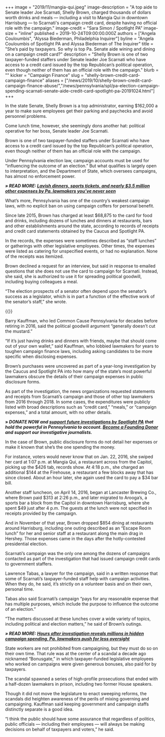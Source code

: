 +++
image = "2019/11/mangia-qui.jpeg"
image-description = "A top aide to Senate leader Joe Scarnati, Shelly Brown, charged thousands of dollars worth drinks and meals — including a visit to Mangia Qui in downtown Harrisburg — to Scarnati's campaign credit card, despite having no official role with the campaign."
image-credit = "Sara Simon / Spotlight PA"
image-size = "inline"
published = 2019-10-24T09:00:00.000Z
authors = ["Angela Couloumbis", "Alyssa Biederman, Philadelphia Inquirer"]
byline = "Angela Couloumbis of Spotlight PA and Alyssa Biederman of The Inquirer"
title = "She’s paid by taxpayers. So why is top Pa. Senate aide wining and dining on a campaign credit card?"
description = "Shelly Brown is one of two taxpayer-funded staffers under Senate leader Joe Scarnati who have access to a credit card issued by the top Republican’s political operation, even though neither of them has an official role with the campaign."
blurb = ""
kicker = "Campaign Finance"
slug = "shelly-brown-credit-card-campaign-finance"
aliases = ["/news/2019/10/shelly-brown-credit-card-campaign-finance-abuse/","/news/pennsylvania/spl/pa-election-campaign-spending-scarnati-senate-aide-credit-card-spotlight-pa-20191024.html"]
+++

<script defer>
(function() {
  var l = function() {
    new pym.Parent('container-vis-map-tile-usa-campaign-finance1', 'https://interactives.data.spotlightpa.org/2019/vis-map-tile-usa-campaign-finance1/', {});
    new pym.Parent( 'splcredit-shelly-brown3__graphic', 'https://media.inquirer.com/storage/inquirer/ai2html/splcredit-shelly-brown3/index.html');
    new pym.Parent('310290d7-98f6-45bd-85fa-fbc41c167e3e', 'https://lawmaker-finder.data.spotlightpa.org/', {});
  };
  var h = document.getElementsByTagName("head")[0];
  var s = document.createElement("script");
  s.type = "text/javascript";
  s.src = "https://pym.nprapps.org/pym.v1.min.js";
  s.onload = l;
  h.appendChild(s);
})();
</script>

In the state Senate, Shelly Brown is a top administrator, earning $162,000 a year to make sure employees get their parking and paychecks and avoid personnel problems.

Come lunch time, however, she seemingly dons another hat: political operative for her boss, Senate leader Joe Scarnati.

Brown is one of two taxpayer-funded staffers under Scarnati who have access to a credit card issued by the top Republican’s political operation, even though neither of them has an official role with the campaign.

Under Pennsylvania election law, campaign accounts must be used for “influencing the outcome of an election.” But what qualifies is largely open to interpretation, and the Department of State, which oversees campaigns, has almost no enforcement power.

<i><b>» READ MORE: </b></i><a href="/news/2019/10/lavish-dinners-sports-tickets-and-nearly-3.5-million-other-expenses-by-pa.-lawmakers-youve-never-seen/"><i><b>Lavish dinners, sports tickets, and nearly $3.5 million other expenses by Pa. lawmakers you’ve never seen</b></i></a>

What’s more, Pennsylvania has one of the country’s weakest campaign laws, with no explicit ban on using campaign coffers for personal benefit.

<div id="container-vis-map-tile-usa-campaign-finance1"></div>

Since late 2015, Brown has charged at least $68,875 to the card for food and drinks, including dozens of lunches and dinners at restaurants, bars and other establishments around the state, according to records of receipts and credit card statements obtained by the Caucus and Spotlight PA.

In the records, the expenses were sometimes described as “staff lunches” or gatherings with other legislative employees. Other times, the expenses were listed as catering for unspecified events, or had no explanation. None of the receipts was itemized.

Brown declined a request for an interview, but said in response to emailed questions that she does not use the card to campaign for Scarnati. Instead, she said, she is authorized to use it for spreading political goodwill, including buying colleagues a meal.

“The election prospects of a senator often depend upon the senator’s success as a legislator, which is in part a function of the effective work of the senator’s staff,” she wrote.

{{<newsletter-inline>}}

Barry Kauffman, who led Common Cause Pennsylvania for decades before retiring in 2016, said the political goodwill argument “generally doesn’t cut the mustard.”

“If it’s just having drinks and dinners with friends, maybe that should come out of your own wallet,” said Kauffman, who lobbied lawmakers for years to toughen campaign finance laws, including asking candidates to be more specific when disclosing expenses.

Brown’s purchases were uncovered as part of a year-long investigation by the Caucus and Spotlight PA into how many of the state’s most powerful lawmakers obscure the details of their campaign expenses in public disclosure forms.

As part of the investigation, the news organizations requested statements and receipts from Scarnati’s campaign and those of other top lawmakers from 2016 through 2018. In some cases, the expenditures were publicly listed with broad descriptions such as “credit card,” “meals,” or “campaign expenses,” and a total amount, with no other details.

<b>» </b><i><b>DONATE NOW and </b></i><a href="https://www.spotlightpa.org/donate/"><i><b>support future investigations by Spotlight PA</b></i></a><i><b> that hold the powerful in Pennsylvania to account. </b></i><a href="https://www.spotlightpa.org/donate/"><i><b>Become a Founding Donor </b></i></a><i><b>and support our investigative journalists.</b></i>

In the case of Brown, public disclosure forms do not detail her expenses or make it known that she’s the one spending the money.

For instance, voters would never know that on Jan. 22, 2016, she swiped her card at 1:07 p.m. at Mangia Qui, a restaurant across from the Capitol, picking up the $426 tab, records show. At 4:18 p.m., she charged an additional $144 at the Firehouse, a restaurant a few blocks away that has since closed. About an hour later, she again used the card to pay a $34 bar bill.

Another staff luncheon, on April 14, 2016, began at Lancaster Brewing Co., where Brown paid $313 at 2:26 p.m., and later migrated to Arooga’s, a sports bar a block from the Capitol in downtown Harrisburg, where she spent $49 just after 4 p.m. The guests at the lunch were not specified in receipts provided by the campaign.

And in November of that year, Brown dropped $854 dining at restaurants around Harrisburg, including one outing described as an “Escape Room lunch” for her and senior staff at a restaurant along the main drag in Hershey. Those expenses came in the days after the hotly-contested presidential election.

<div data-analytics-viewport="autotune" data-analytics-label="splcredit-shelly-brown3" id="splcredit-shelly-brown3__graphic" data-iframe-fallback="https://media.inquirer.com/storage/inquirer/ai2html/splcredit-shelly-brown3/fallback-mobile.jpg" data-iframe-fallback-width="350" data-iframe-fallback-height="539" data-iframe="https://media.inquirer.com/storage/inquirer/ai2html/splcredit-shelly-brown3/index.html" data-iframe-height="539" data-iframe-resizable></div>

Scarnati’s campaign was the only one among the dozens of campaigns contacted as part of the investigation that had issued campaign credit cards to government staffers.

Lawrence Tabas, a lawyer for the campaign, said in a written response that some of Scarnati’s taxpayer-funded staff help with campaign activities. When they do, he said, it’s strictly on a volunteer basis and on their own, personal time.

Tabas also said Scarnati’s campaign “pays for any reasonable expense that has multiple purposes, which include the purpose to influence the outcome of an election.”

“The matters discussed at these lunches cover a wide variety of topics, including political and election matters,” he said of Brown’s outings.

<i><b>» READ MORE: </b></i><a href="https://www.inquirer.com/news/pennsylvania/spl/pennsylvania-elections-campaign-finance-less-oversight-campaign-expenses-20191022.html" target=_blank><i><b>Hours after investigation reveals millions in hidden campaign spending, Pa. lawmakers push for less oversight</b></i></a>

State workers are not prohibited from campaigning, but they must do so on their own time. That rule was at the center of a scandal a decade ago nicknamed “Bonusgate,” in which taxpayer-funded legislative employees who worked on campaigns were given generous bonuses, also paid for by taxpayers.

The scandal spawned a series of high-profile prosecutions that ended with a half-dozen lawmakers in prison, including two former House speakers.

Though it did not move the legislature to enact sweeping reforms, the scandals did heighten awareness of the perils of mixing governing and campaigning. Kauffman said keeping government and campaign staffs distinctly separate is a good idea.

“I think the public should have some assurance that regardless of politics, public officials — including their employees — will always be making decisions on behalf of taxpayers and voters,” he said.


<div id="310290d7-98f6-45bd-85fa-fbc41c167e3e"></div>
